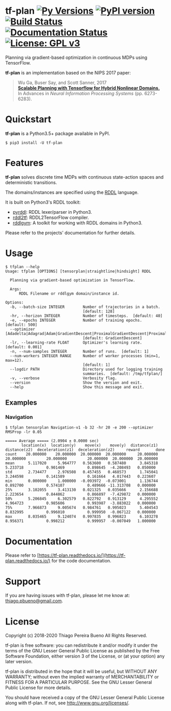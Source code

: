 # tf-plan [![Py Versions][py-versions.svg]][pypi-project] [![PyPI version][pypi-version.svg]][pypi-version] [![Build Status][travis.svg]][travis-project] [![Documentation Status][rtd-badge.svg]][rtd-badge] [![License: GPL v3][license.svg]][license]

Planning via gradient-based optimization in continuous MDPs using TensorFlow.

**tf-plan** is an implementation based on the NIPS 2017 paper:

> Wu Ga, Buser Say, and Scott Sanner, 2017<br>
> **[Scalable Planning with Tensorflow for Hybrid Nonlinear Domains.](http://papers.nips.cc/paper/7207-scalable-planning-with-tensorflow-for-hybrid-nonlinear-domains.pdf)**<br>
> In Advances in *Neural Information Processing Systems* (pp. 6273-6283).


# Quickstart

**tf-plan** is a Python3.5+ package available in PyPI.

```text
$ pip3 install -U tf-plan
```

# Features

**tf-plan** solves discrete time MDPs with continuous state-action spaces and deterministic transitions.

The domains/instances are specified using the [RDDL](http://users.cecs.anu.edu.au/~ssanner/IPPC_2011/RDDL.pdf) language.

It is built on Python3's RDDL toolkit:

- [pyrddl](https://github.com/thiagopbueno/pyrddl): RDDL lexer/parser in Python3.
- [rddl2tf](https://github.com/thiagopbueno/rddl2tf): RDDL2TensorFlow compiler.
- [rddlgym](https://github.com/thiagopbueno/rddlgym): A toolkit for working with RDDL domains in Python3.

Please refer to the projects' documentation for further details.


# Usage

```text
$ tfplan --help
Usage: tfplan [OPTIONS] [tensorplan|straightline|hindsight] RDDL

  Planning via gradient-based optimization in TensorFlow.

  Args:
      RDDL Filename or rddlgym domain/instance id.

Options:
  -b, --batch-size INTEGER        Number of trajectories in a batch.
                                  [default: 128]
  -hr, --horizon INTEGER          Number of timesteps.  [default: 40]
  -e, --epochs INTEGER            Number of training epochs.  [default: 500]
  --optimizer [Adadelta|Adagrad|Adam|GradientDescent|ProximalGradientDescent|ProximalAdagrad|RMSProp]
                                  [default: GradientDescent]
  -lr, --learning-rate FLOAT      Optimizer's learning rate.  [default: 0.001]
  -n, --num-samples INTEGER       Number of runs.  [default: 1]
  --num-workers INTEGER RANGE     Number of worker processes (min=1, max=12).
                                  [default: 1]
  --logdir PATH                   Directory used for logging training
                                  summaries.  [default: /tmp/tfplan/]
  -v, --verbose                   Verbosity flag.
  --version                       Show the version and exit.
  --help                          Show this message and exit.
```

## Examples

### Navigation

```text
$ tfplan tensorplan Navigation-v1 -b 32 -hr 20 -e 200 --optimizer RMSProp -lr 0.05

===== Average ===== (2.0904 ± 0.0000 sec)
       location(x)  location(y)    move(x)    move(y)  distance(z1)  distance(z2)  deceleration(z1)  deceleration(z2)     reward       done
count    20.000000    20.000000  20.000000  20.000000     20.000000     20.000000         20.000000         20.000000  20.000000  20.000000
mean      5.117020     5.964777   0.563600   0.587480      3.845318      5.233718          0.901469          0.898645  -4.208493   0.050000
std       2.734477     2.976508   0.457455   0.468573      1.745041      3.244598          0.141589          0.161664   4.017443   0.223607
min       0.000000     1.000000  -0.093972  -0.073001      1.136744      0.892700          0.574107          0.489666 -11.313708   0.000000
25%       3.102055     3.413130   0.021325   0.035666      2.156688      2.223654          0.844862          0.866897  -7.429872   0.000000
50%       5.206845     6.302579   0.822792   0.913129      4.295552      4.964723          0.985606          0.993987  -3.883022   0.000000
75%       7.966873     9.005674   0.984761   0.995023      5.404543      8.832995          0.996010          0.999950  -0.067122   0.000000
max       8.035465     9.124074   0.997835   0.996823      6.103278      8.956371          0.998212          0.999957  -0.007049   1.000000
```

# Documentation

Please refer to [https://tf-plan.readthedocs.io/](https://tf-plan.readthedocs.io/) for the code documentation.

# Support

If you are having issues with tf-plan, please let me know at: [thiago.pbueno@gmail.com](mailto://thiago.pbueno@gmail.com).

# License

Copyright (c) 2018-2020 Thiago Pereira Bueno All Rights Reserved.

tf-plan is free software: you can redistribute it and/or modify it
under the terms of the GNU Lesser General Public License as published by
the Free Software Foundation, either version 3 of the License, or (at
your option) any later version.

tf-plan is distributed in the hope that it will be useful, but
WITHOUT ANY WARRANTY; without even the implied warranty of
MERCHANTABILITY or FITNESS FOR A PARTICULAR PURPOSE. See the GNU Lesser
General Public License for more details.

You should have received a copy of the GNU Lesser General Public License
along with tf-plan. If not, see http://www.gnu.org/licenses/.


[py-versions.svg]: https://img.shields.io/pypi/pyversions/tf-plan.svg?logo=python&logoColor=white
[pypi-project]: https://pypi.org/project/tf-plan

[pypi-version.svg]: https://badge.fury.io/py/tf-plan.svg
[pypi-version]: https://badge.fury.io/py/tf-plan

[travis.svg]: https://img.shields.io/travis/thiagopbueno/tf-plan/master.svg?logo=travis
[travis-project]: https://travis-ci.org/thiagopbueno/tf-plan

[rtd-badge.svg]: https://readthedocs.org/projects/tf-plan/badge/?version=latest
[rtd-badge]: https://tf-plan.readthedocs.io/en/latest/?badge=latest

[license.svg]: https://img.shields.io/badge/License-GPL%20v3-blue.svg
[license]: https://github.com/thiagopbueno/tf-plan/blob/master/LICENSE
